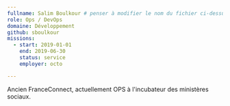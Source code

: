 ```yaml
---
fullname: Salim Boulkour # penser à modifier le nom du fichier ci-dessus en prenom.nom.md !
role: Ops / DevOps
domaine: Développement
github: sboulkour
missions:
  - start: 2019-01-01
    end: 2019-06-30
    status: service
    employer: octo

---
```


Ancien FranceConnect, actuellement OPS à l'incubateur des ministères sociaux.
